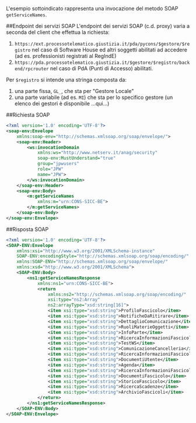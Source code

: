 L'esempio sottoindicato rappresenta una invocazione del metodo SOAP `getServiceNames`.

##Endpoint dei servizi SOAP
L'endpoint dei servizi SOAP (c.d. proxy) varia a seconda del client che effettua la richiesta:
1. `https://ext.processotelematico.giustizia.it/pda/pycons/$gestore/$registro` nel caso di Software House ed altri soggetti abilitati ad accedere (ad es. professionisti registrati al RegIndE)
2. `https://pda.processotelematico.giustizia.it/$gestore/$registro/backend/rpcrouter` nel caso di PdA (Punti di Accesso) abilitati.

Per `$registro` si intende una stringa composta da:
1. una parte fissa, `GL_`, che sta per "Gestore Locale"
2. una parte variabile (ad es. `MI`) che sta per lo specifico gestore (un elenco dei gestori è disponibile ...qui...)

##Richiesta SOAP
```xml
<?xml version='1.0' encoding='UTF-8'?>
<soap-env:Envelope
    xmlns:soap-env="http://schemas.xmlsoap.org/soap/envelope/">
    <soap-env:Header>
        <ws:invocationDomain
            xmlns:ws="http://www.netserv.it/anag/security"
            soap-env:MustUnderstand="true"
            group="jpwusers"
            role="JPW"
            name="JPW">
        </ws:invocationDomain>
    </soap-env:Header>
    <soap-env:Body>
        <m:getServiceNames
            xmlns:m="urn:CONS-SICC-BE">
        </m:getServiceNames>
    </soap-env:Body>
</soap-env:Envelope>
```

##Risposta SOAP
```xml
<?xml version='1.0' encoding='UTF-8'?>
<SOAP-ENV:Envelope
    xmlns:xsi="http://www.w3.org/2001/XMLSchema-instance"
    SOAP-ENV:encodingStyle="http://schemas.xmlsoap.org/soap/encoding/"
    xmlns:SOAP-ENV="http://schemas.xmlsoap.org/soap/envelope/"
    xmlns:xsd="http://www.w3.org/2001/XMLSchema">
    <SOAP-ENV:Body>
        <ns1:getServiceNamesResponse
            xmlns:ns1="urn:CONS-SICC-BE">
            <return
                xmlns:ns2="http://schemas.xmlsoap.org/soap/encoding/"
                xsi:type="ns2:Array"
                ns2:arrayType="xsd:string[16]">
                <item xsi:type="xsd:string">ProfiloFascicolo</item>
                <item xsi:type="xsd:string">NotificheDaRitirare</item>
                <item xsi:type="xsd:string">DettaglioComunicazione</item>
                <item xsi:type="xsd:string">RuoliMaterieOggetti</item>
                <item xsi:type="xsd:string">InfoParte</item>
                <item xsi:type="xsd:string">RicercaInformazioniFascicoloPerPartiGiudiceDate</item>
                <item xsi:type="xsd:string">TestWS</item>
                <item xsi:type="xsd:string">ComunicazioneCancelleria</item>
                <item xsi:type="xsd:string">RicercaInformazioniFascicoloPerRMO</item>
                <item xsi:type="xsd:string">DocumentiUtente</item>
                <item xsi:type="xsd:string">Agenda</item>
                <item xsi:type="xsd:string">RicercaInformazioniFascicoloPerTipo</item>
                <item xsi:type="xsd:string">DocumentiFascicolo</item>
                <item xsi:type="xsd:string">StoricoFascicolo</item>
                <item xsi:type="xsd:string">RicercaScadenze</item>
                <item xsi:type="xsd:string">ArchivioFascicoli</item>
            </return>
        </ns1:getServiceNamesResponse>
    </SOAP-ENV:Body>
</SOAP-ENV:Envelope>
```
